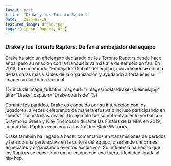 ```yaml
---
layout: post
title:  "Drake y los Toronto Raptors"
date:   2025-02-19
featured_image: drake.jpg
tags: [Hiphop, Rapero, Nba]
---
```

<h3>Drake y los Toronto Raptors: De fan a embajador del equipo</h3>
Drake ha sido un aficionado declarado de los Toronto Raptors desde hace años, pero su relación con la franquicia va más allá de ser solo un fan. En 2013, fue nombrado "Embajador Global" del equipo, convirtiéndose en una de las caras más visibles de la organización y ayudando a fortalecer su imagen a nivel internacional.

<!--more-->

{% include image_full.html imageurl="/images/posts/drake-sidelines.jpg" title="Drake" caption="Drake courtside" %}

Durante los partidos, Drake es conocido por su interacción con los jugadores, a veces celebrando de manera efusiva o incluso participando en "beefs" con estrellas rivales. Un ejemplo fue su enfrentamiento verbal con Draymond Green y Klay Thompson durante las Finales de la NBA en 2019, cuando los Raptors vencieron a los Golden State Warriors.

Drake también ha llegado a hacer comentarios en transmisiones de partidos y ha sido una parte activa en la cultura del equipo, diseñando uniformes especiales y organizando eventos exclusivos. Su influencia ha hecho que los Raptors se conviertan en un equipo con una fuerte identidad ligada al hip-hop.